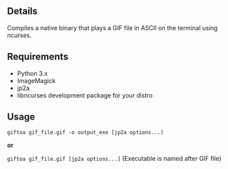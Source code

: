 ## Details

Compiles a native binary that plays a GIF file in ASCII on the terminal using ncurses.


## Requirements

* Python 3.x
* ImageMagick
* jp2a
* libncurses development package for your distro


## Usage

`giftoa gif_file.gif -o output_exe [jp2a options...]`

**or**

`giftoa gif_file.gif [jp2a options...]`  (Executable is named after GIF file)
